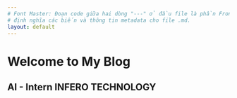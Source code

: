 ```yaml
---
# Font Master: Đoạn code giữa hai dòng "---" ở đầu file là phần Front Matter. 
# định nghĩa các biến và thông tin metadata cho file .md.
layout: default
---
```


# Welcome to My Blog

## AI - Intern INFERO TECHNOLOGY


<!-- `{% post_url YYYY-MM-DD-title %}` là cú pháp Liquid để tạo liên kết đến bài viết có tên file `YYYY-MM-DD-title.md`. -->
